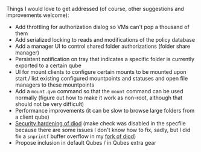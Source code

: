 Things I would love to get addressed (of course, other suggestions and improvements welcome):

* Add throttling for authorization dialog so VMs can't pop a thousand of them
* Add serialized locking to reads and modifications of the policy database
* Add a manager UI to control shared folder authorizations (folder share manager)
* Persistent notification on tray that indicates a specific folder is currently exported to a certain qube
* UI for mount clients to configure certain mounts to be mounted upon start / list existing configured mountpoints and statuses and open file managers to these mountpoints
* Add a `mount.qvm` command so that the `mount` command can be used normally (figure out how to make it work as non-root, although that should not be very difficult)
* Performance improvements (it can be slow to browse large folders from a client qube)
* [Security hardening of diod](https://github.com/Rudd-O/diod) (make check was disabled in the specfile because there are some issues I don't know how to fix, sadly, but I did fix a `snprintf` buffer overflow in my [fork of diod](https://github.com/Rudd-O/diod))
* Propose inclusion in default Qubes / in Qubes extra gear
